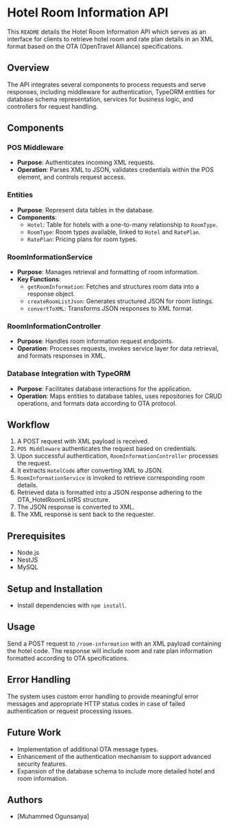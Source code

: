 # Hotel Room Information API

This `README` details the Hotel Room Information API which serves as an interface for clients to retrieve hotel room and rate plan details in an XML format based on the OTA (OpenTravel Alliance) specifications.

## Overview

The API integrates several components to process requests and serve responses, including middleware for authentication, TypeORM entities for database schema representation, services for business logic, and controllers for request handling.

## Components

### POS Middleware

- **Purpose**: Authenticates incoming XML requests.
- **Operation**: Parses XML to JSON, validates credentials within the POS element, and controls request access.

### Entities

- **Purpose**: Represent data tables in the database.
- **Components**:
  - `Hotel`: Table for hotels with a one-to-many relationship to `RoomType`.
  - `RoomType`: Room types available, linked to `Hotel` and `RatePlan`.
  - `RatePlan`: Pricing plans for room types.

### RoomInformationService

- **Purpose**: Manages retrieval and formatting of room information.
- **Key Functions**:
  - `getRoomInformation`: Fetches and structures room data into a response object.
  - `createRoomListJson`: Generates structured JSON for room listings.
  - `convertToXML`: Transforms JSON responses to XML format.

### RoomInformationController

- **Purpose**: Handles room information request endpoints.
- **Operation**: Processes requests, invokes service layer for data retrieval, and formats responses in XML.

### Database Integration with TypeORM

- **Purpose**: Facilitates database interactions for the application.
- **Operation**: Maps entities to database tables, uses repositories for CRUD operations, and formats data according to OTA protocol.

## Workflow

1. A POST request with XML payload is received.
2. `POS Middleware` authenticates the request based on credentials.
3. Upon successful authentication, `RoomInformationController` processes the request.
4. It extracts `HotelCode` after converting XML to JSON.
5. `RoomInformationService` is invoked to retrieve corresponding room details.
6. Retrieved data is formatted into a JSON response adhering to the OTA_HotelRoomListRS structure.
7. The JSON response is converted to XML.
8. The XML response is sent back to the requester.

## Prerequisites

- Node.js
- NestJS
- MySQL

## Setup and Installation

- Install dependencies with `npm install`.

## Usage

Send a POST request to `/room-information` with an XML payload containing the hotel code. The response will include room and rate plan information formatted according to OTA specifications.

## Error Handling

The system uses custom error handling to provide meaningful error messages and appropriate HTTP status codes in case of failed authentication or request processing issues.

## Future Work

- Implementation of additional OTA message types.
- Enhancement of the authentication mechanism to support advanced security features.
- Expansion of the database schema to include more detailed hotel and room information.


## Authors

- [Muhammed Ogunsanya]

